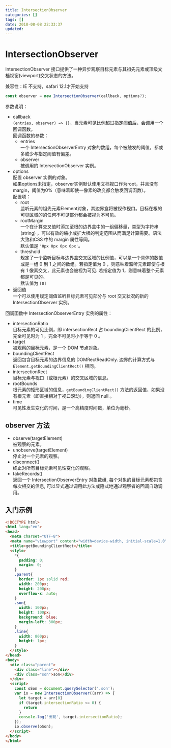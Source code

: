 ```yaml
---
title: IntersectionObserver
categories: []
tags: []
date: 2018-08-08 22:33:37
updated:
---
```


# IntersectionObserver
IntersectionObserver 接口提供了一种异步观察目标元素与其祖先元素或顶级文档视窗(viewport)交叉状态的方法。

兼容性：IE 不支持，safari 12.1才开始支持

```js
const observer = new IntersectionObserver(callback, options?);
```
参数说明：
* callback  
    `(entries, observer) => {}`，当元素可见比例超过指定阈值后，会调用一个回调函数。  
    回调函数的参数：
    * entries  
        一个 IntersectionObserverEntry 对象的数组，每个被触发的阈值，都或多或少与指定阈值有偏差。
    * observer  
        被调用的 IntersectionObserver 实例。
* options  
    配置 observer 实例的对象。  
    如果options未指定，observer实例默认使用文档视口作为root，并且没有margin，阈值为0%（意味着即使一像素的改变都会触发回调函数）。  
    配置项：
    * root  
        监听元素的祖先元素Element对象，其边界盒将被视作视口。目标在根的可见区域的的任何不可见部分都会被视为不可见。
    * rootMargin  
        一个在计算交叉值时添加至根的边界盒中的一组偏移量，类型为字符串(string) ，可以有效的缩小或扩大根的判定范围从而满足计算需要。语法大致和CSS 中的 margin 属性等同。  
        默认值是 `'0px 0px 0px 0px'`。
    * threshold  
        规定了一个监听目标与边界盒交叉区域的比例值，可以是一个具体的数值或是一组 0 到 1 之间的数组。若指定值为 0 ，则意味着监听元素即使与根有 1 像素交叉，此元素也会被视为可见. 若指定值为 1，则意味着整个元素都是可见的。  
        默认值为 `[0]`
* 返回值  
    一个可以使用规定阈值监听目标元素可见部分与 root 交叉状况的新的 IntersectionObserver 实例。

回调函数中 IntersectionObserverEntry 实例的属性：
* intersectionRatio    
    目标元素的可见比例，即 intersectionRect 占 boundingClientRect 的比例，完全可见时为 1 ，完全不可见时小于等于 0 。
* target  
    被观察的目标元素，是一个 DOM 节点对象。
* boundingClientRect  
    返回包含目标元素的边界信息的 DOMRectReadOnly. 边界的计算方式与  `Element.getBoundingClientRect()` 相同。
* intersectionRect  
    目标元素与视口（或根元素）的交叉区域的信息。
* rootBounds  
    根元素的矩形区域的信息，`getBoundingClientRect()` 方法的返回值，如果没有根元素（即直接相对于视口滚动），则返回 null 。
* time  
    可见性发生变化的时间，是一个高精度时间戳，单位为毫秒。

## observer 方法
* observe(targetElement)  
    被观察的元素。
* unobserve(targetElement)  
    停止对一个元素的观察。
* disconnect()  
    终止对所有目标元素可见性变化的观察。
* takeRecords()  
    返回一个 IntersectionObserverEntry 对象数组, 每个对象的目标元素都包含每次相交的信息, 可以显式通过调用此方法或隐式地通过观察者的回调自动调用。

## 入门示例
```html
<!DOCTYPE html>
<html lang="en">
<head>
  <meta charset="UTF-8">
  <meta name="viewport" content="width=device-width, initial-scale=1.0">
  <title>getBoundingClientRect</title>
  <style>
    *{
      padding: 0;
      margin: 0;
    }
    .parent{
      border: 1px solid red;
      width: 200px;
      height: 200px;
      overflow-x: auto;
    }
    .son{
      width: 100px;
      height: 100px;
      background: blue;
      margin-left: 300px;
    }
    .line{
      width: 800px;
      height: 1px;
    }
  </style>
</head>
<body>
  <div class="parent">
    <div class="line"></div>
    <div class="son">son</div>
  </div>
  <script>
    const oSon = document.querySelector('.son');
    var io = new IntersectionObserver((arr) => {
      let target = arr[0]
      if (target.intersectionRatio <= 0) {
        return
      }
      console.log('出现', target.intersectionRatio);
    });
    io.observe(oSon);
  </script>
</body>
</html>
```